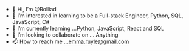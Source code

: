 - 👋 Hi, I’m @Rolliad
- 👀 I’m interested in learning to be a Full-stack Engineer, Python, SQL, JavaScript, C#
- 🌱 I’m currently learning ...Python, JavaScript, React and SQL
- 💞️ I’m looking to collaborate on ... Anything
- 📫 How to reach me ...emma.ruyle@gmail.com
